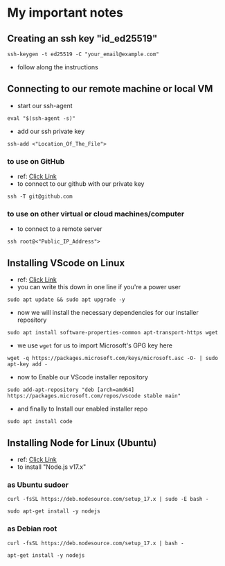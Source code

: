 
# My important notes

## Creating an ssh key "id_ed25519"

` ssh-keygen -t ed25519 -C "your_email@example.com" `

- follow along the instructions

## Connecting to our remote machine or local VM

- start our ssh-agent

` eval "$(ssh-agent -s)" `

- add our ssh private key

` ssh-add <"Location_Of_The_File"> `

### to use on GitHub

- ref: [Click Link](https://docs.github.com/en/enterprise-server@3.3/authentication/connecting-to-github-with-ssh/generating-a-new-ssh-key-and-adding-it-to-the-ssh-agent)
- to connect to our github with our private key

` ssh -T git@github.com `

### to use on other virtual or cloud machines/computer

- to connect to a remote server

` ssh root@<"Public_IP_Address"> `

## Installing VScode on Linux

- ref: [Click Link](https://www.makeuseof.com/how-to-install-visual-studio-code-ubuntu/)
- you can write this down in one line if you're a power user

` sudo apt update && sudo apt upgrade -y `

- now we will install the necessary dependencies for our installer repository

` sudo apt install software-properties-common apt-transport-https wget `

- we use ` wget ` for us to import Microsoft's GPG key here

` wget -q https://packages.microsoft.com/keys/microsoft.asc -O- | sudo apt-key add - `

- now to Enable our VScode installer repository

` sudo add-apt-repository "deb [arch=amd64] https://packages.microsoft.com/repos/vscode stable main" `

- and finally to Install our enabled installer repo

` sudo apt install code `

## Installing Node for Linux (Ubuntu)

- ref: [Click Link](https://github.com/nodesource/distributions/blob/master/README.md)
- to install "Node.js v17.x"

### as Ubuntu sudoer

`curl -fsSL https://deb.nodesource.com/setup_17.x | sudo -E bash -`

`sudo apt-get install -y nodejs`

### as Debian root

`curl -fsSL https://deb.nodesource.com/setup_17.x | bash -`

`apt-get install -y nodejs`
